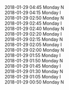 2018-01-29 04:45 Monday  N  
2018-01-29 04:15 Monday  I  
2018-01-29 02:50 Monday  N  
2018-01-29 02:45 Monday  I  
2018-01-29 02:40 Monday  N  
2018-01-29 02:20 Monday  I  
2018-01-29 02:15 Monday  N  
2018-01-29 02:05 Monday  I  
2018-01-29 02:00 Monday  N  
2018-01-29 01:55 Monday  I  
2018-01-29 01:50 Monday  N  
2018-01-29 01:45 Monday  I  
2018-01-29 01:30 Monday  N  
2018-01-29 01:05 Monday  I  
2018-01-29 00:50 Monday  N  
